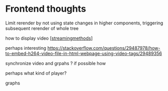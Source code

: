 # Frontend thoughts

Limit rerender by not using state changes in higher components, triggering subsequent rerender of whole tree

how to display video [[streamingmethods]]

perhaps interesting
https://stackoverflow.com/questions/29487978/how-to-embed-h264-video-file-in-html-webpage-using-video-tags/29489356

synchronize video and grpahs ? if possible how

perhaps what kind of player?

graphs

[//begin]: # "Autogenerated link references for markdown compatibility"
[streamingmethods]: streamingmethods "Streaming Methods"
[//end]: # "Autogenerated link references"